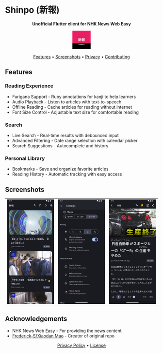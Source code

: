 # Shinpo (新報) 

<div align="center">

**Unofficial Flutter client for NHK News Web Easy**  

<img src="./images/icon.png" alt="App Icon" width="60"/>

[Features](#features) • [Screenshots](#screenshots) • [Privacy](#privacy) • [Contributing](#contributing)

</div>



## Features

### Reading Experience
- Furigana Support - Ruby annotations for kanji to help learners
- Audio Playback - Listen to articles with text-to-speech
- Offline Reading - Cache articles for reading without internet
- Font Size Control - Adjustable text size for comfortable reading

### Search
- Live Search - Real-time results with debounced input
- Advanced Filtering - Date range selection with calendar picker
- Search Suggestions - Autocomplete and history

### Personal Library
- Bookmarks - Save and organize favorite articles
- Reading History - Automatic tracking with easy access

## Screenshots

<div align="center">
<table>
  <tr>
    <td align="center">
      <img src="./images/home_android.png" alt="Home Screen - Android" width="200"/>
    </td>
    <td align="center">
      <img src="./images/settings_android.png" alt="Settings - Android" width="200"/>
    </td>
    <td align="center">
      <img src="./images/article_android.png" alt="Article - Android" width="200"/>
    </td>
  </tr>
</table>
</div>

## Acknowledgements

- NHK News Web Easy - For providing the news content
- [Frederick-S/Xiaodan Mao](https://github.com/nhk-news-web-easy/nhk-easy-mobile/) - Creator of original repo

<div align="center">

[Privacy Policy](./privacy_policy.md) • [License](LICENSE)

</div>